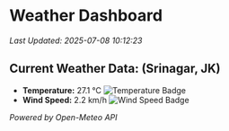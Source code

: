 
# Weather Dashboard

_Last Updated: 2025-07-08 10:12:23_

## Current Weather Data: (Srinagar, JK)
- **Temperature:** 27.1 °C ![Temperature Badge](https://img.shields.io/badge/Temperature-Medium%20Temp-green)
- **Wind Speed:** 2.2 km/h ![Wind Speed Badge](https://img.shields.io/badge/Wind%20Speed-Light%20Wind-blue)

*Powered by Open-Meteo API*
